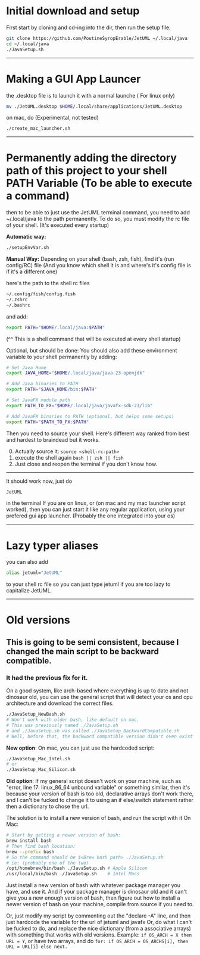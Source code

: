 # Initial download and setup

First start by cloning and cd-ing into the dir, then run the setup file.

```bash
git clone https://github.com/PoutineSyropErable/JetUML ~/.local/java
cd ~/.local/java
./JavaSetup.sh
```

---

# Making a GUI App Launcer

the .desktop file is to launch it with a normal launche ( For linux only)

```bash
mv ./JetUML.desktop $HOME/.local/share/applications/JetUML.desktop
```

on mac, do (Experimental, not tested)

```bash
./create_mac_launcher.sh
```

---

# Permanently adding the directory path of this project to your shell PATH Variable (To be able to execute a command)

then to be able to just use the JetUML terminal command, you need to add ~/.local/java to the path permanently.
To do so, you must modify the rc file of your shell. (It's executed every startup)

**Automatic way:**

```bash
./setupEnvVar.sh
```

**Manual Way:**
Depending on your shell (bash, zsh, fish), find it's (run config/RC) file
(And you know which shell it is and where's it's config file is if it's a different one)

here's the path to the shell rc files

```bash
~/.config/fish/config.fish
~/.zshrc
~/.bashrc
```

and add:

```bash
export PATH="$HOME/.local/java:$PATH"
```

(^^ This is a shell command that will be executed at every shell startup)

Optional, but should be done:
You should also add these environment variable to your shell permanently by adding:

```bash
# Set Java Home
export JAVA_HOME="$HOME/.local/java/java-23-openjdk"

# Add Java binaries to PATH
export PATH="$JAVA_HOME/bin:$PATH"

# Set JavaFX module path
export PATH_TO_FX="$HOME/.local/java/javafx-sdk-23/lib"

# Add JavaFX binaries to PATH (optional, but helps some setups)
export PATH="$PATH_TO_FX:$PATH"
```

Then you need to source your shell. Here's different way ranked from best and hardest to braindead but it works.

0. Actually source it: `source <shell-rc-path>`
1. execute the shell again `bash || zsh || fish`
2. Just close and reopen the terminal if you don't know how.

---

It should work now, just do

```bash
JetUML
```

in the terminal
If you are on linux, or (on mac and my mac launcher script worked), then you can just start it like any regular application,
using your prefered gui app launcher. (Probably the one integrated into your os)

---

# Lazy typer aliases

you can also add

```bash
alias jetuml="JetUML"
```

to your shell rc file so you can just type jetuml if you are too lazy to capitalize JetUML.

---

# Old versions

## This is going to be semi consistent, because I changed the main script to be backward compatible.

### It had the previous fix for it.

On a good system, like arch-based where everything is up to date and not dinosaur old,
you can use the general script that will detect your os and cpu architecture and download the correct files.

```bash
./JavaSetup_NewBash.sh
# Won't work with older bash, like default on mac.
# This was previously named ./JavaSetup.sh
# and ./JavaSetup.sh was called ./JavaSetup_BackwardCompatible.sh
# Well, before that, the backward compatible version didn't even exist
```

**New option**:
On mac, you can just use the hardcoded script:

```bash
./JavaSetup_Mac_Intel.sh
# or
./JavaSetup_Mac_Silicon.sh
```

**Old option**:
If my general script doesn't work on your machine, such as
"error, line 17: linux_86_64 unbound variable" or something similar, then it's because your version of
bash is too old, declarative arrays don't work there, and I can't be fucked to change it to using an if else/switch statement
rather then a dictionary to chose the url.

The solution is to install a new version of bash, and run the script with it
On Mac:

```bash
# Start by getting a newer version of bash:
brew install bash
# Then find bash location:
brew --prefix bash
# So the command should be $<Brew bash path> ./JavaSetup.sh
# ie: (probably one of the two)
/opt/homebrew/bin/bash ./JavaSetup.sh # Apple Silicon
/usr/local/bin/bash ./JavaSetup.sh    # Intel Macs
```

Just install a new version of bash with whatever package manager you have, and use it.
And if your package manager is dinosaur old and it can't give you a new enough version of bash,
then figure out how to install a newer version of bash on your machine, compile from source if you need to.

Or, just modify my script by commenting out the "declare -A" line, and then just hardcode the variable for the url of jetuml and javafx
Or, do what I can't be fucked to do, and replace the nice dictionary (from a associative arrays) with something that works with old versions.
Example:
`if OS_ARCH = X then URL = Y`, or have two arrays, and do `for: if OS_ARCH = OS_ARCHS[i], then URL = URL[i] else next.`
